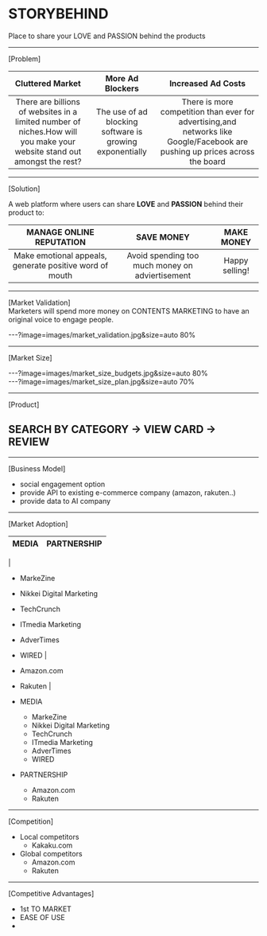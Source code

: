 # STORYBEHIND  
Place to share your LOVE and PASSION behind the products

---
[Problem]  

|__Cluttered Market__|__More Ad Blockers__|__Increased Ad Costs__|
|:--:|:--:|:--:|
|There are billions of websites in a limited number of niches.How will you make your website stand out amongst the rest?|The use of ad blocking software is growing exponentially|There is more competition than ever for advertising,and networks like Google/Facebook are pushing up prices across the board|

---
[Solution]  

A web platform where users can share __LOVE__ and __PASSION__ behind their product to: 

|__MANAGE ONLINE REPUTATION__|__SAVE MONEY__ |__MAKE MONEY__|
|:--:|:--:|:--:|
|Make emotional appeals, generate positive word of mouth|Avoid spending too much money on adviertisement|Happy selling!|

---
[Market Validation]  
Marketers will spend more money on CONTENTS MARKETING to have an original voice to engage people.  

---?image=images/market_validation.jpg&size=auto 80%

---
[Market Size]  

---?image=images/market_size_budgets.jpg&size=auto 80%  
---?image=images/market_size_plan.jpg&size=auto 70%  

---
[Product] 
## SEARCH BY CATEGORY -> VIEW CARD -> REVIEW

---
[Business Model]  

- social engagement option
- provide API to existing e-commerce company (amazon, rakuten..)
- provide data to AI company

---
[Market Adoption]  

|__MEDIA__|__PARTNERSHIP__ |
|:--:|:--:|
| 
- MarkeZine
- Nikkei Digital Marketing
- TechCrunch
- ITmedia Marketing
- AdverTimes
- WIRED
|
- Amazon.com
- Rakuten
|

- MEDIA
    + MarkeZine
    + Nikkei Digital Marketing
    + TechCrunch
    + ITmedia Marketing
    + AdverTimes
    + WIRED
- PARTNERSHIP
    + Amazon.com
    + Rakuten


---
[Competition]  

- Local competitors 
    + Kakaku.com 
- Global competitors 
    + Amazon.com 
    + Rakuten 

---
[Competitive Advantages]  

- 1st TO MARKET
- EASE OF USE
- 

